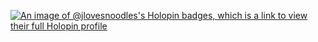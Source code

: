 [![An image of @jlovesnoodles's Holopin badges, which is a link to view their full Holopin profile](https://holopin.me/jlovesnoodles)](https://holopin.io/@jlovesnoodles)
